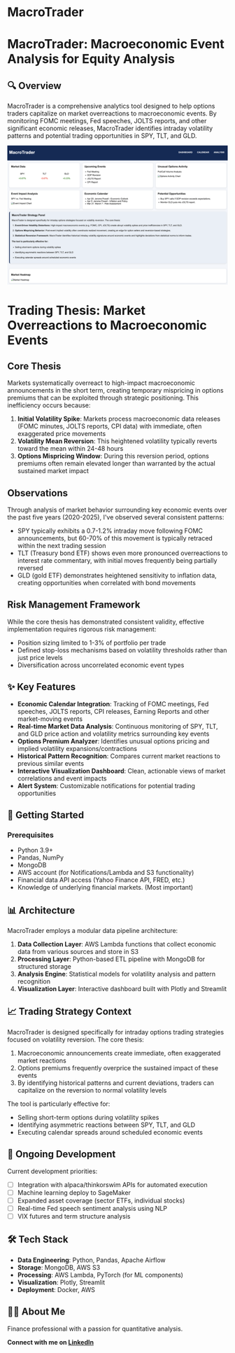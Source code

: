 # MacroTrader

# MacroTrader: Macroeconomic Event Analysis for Equity Analysis

## 🔍 Overview

MacroTrader is a comprehensive analytics tool designed to help options traders capitalize on market overreactions to macroeconomic events. By monitoring FOMC meetings, Fed speeches, JOLTS reports, and other significant economic releases, MacroTrader identifies intraday volatility patterns and potential trading opportunities in SPY, TLT, and GLD.

<p align="center">
  <img src="/images/macro.png" alt="MarketPulse Dashboard" width="750">
</p>

# Trading Thesis: Market Overreactions to Macroeconomic Events

## Core Thesis

Markets systematically overreact to high-impact macroeconomic announcements in the short term, creating temporary mispricing in options premiums that can be exploited through strategic positioning. This inefficiency occurs because:

1. **Initial Volatility Spike**: Markets process macroeconomic data releases (FOMC minutes, JOLTS reports, CPI data) with immediate, often exaggerated price movements
2. **Volatility Mean Reversion**: This heightened volatility typically reverts toward the mean within 24-48 hours
3. **Options Mispricing Window**: During this reversion period, options premiums often remain elevated longer than warranted by the actual sustained market impact

## Observations

Through analysis of market behavior surrounding key economic events over the past five years (2020-2025), I've observed several consistent patterns:

- SPY typically exhibits a 0.7-1.2% intraday move following FOMC announcements, but 60-70% of this movement is typically retraced within the next trading session
- TLT (Treasury bond ETF) shows even more pronounced overreactions to interest rate commentary, with initial moves frequently being partially reversed
- GLD (gold ETF) demonstrates heightened sensitivity to inflation data, creating opportunities when correlated with bond movements

## Risk Management Framework

While the core thesis has demonstrated consistent validity, effective implementation requires rigorous risk management:

- Position sizing limited to 1-3% of portfolio per trade
- Defined stop-loss mechanisms based on volatility thresholds rather than just price levels
- Diversification across uncorrelated economic event types

## ✨ Key Features

- **Economic Calendar Integration**: Tracking of FOMC meetings, Fed speeches, JOLTS reports, CPI releases, Earning Reports and other market-moving events
- **Real-time Market Data Analysis**: Continuous monitoring of SPY, TLT, and GLD price action and volatility metrics surrounding key events
- **Options Premium Analyzer**: Identifies unusual options pricing and implied volatility expansions/contractions
- **Historical Pattern Recognition**: Compares current market reactions to previous similar events
- **Interactive Visualization Dashboard**: Clean, actionable views of market correlations and event impacts
- **Alert System**: Customizable notifications for potential trading opportunities

## 🚀 Getting Started

### Prerequisites

- Python 3.9+
- Pandas, NumPy
- MongoDB
- AWS account (for Notifications/Lambda and S3 functionality)
- Financial data API access (Yahoo Finance API, FRED, etc.)
- Knowledge of underlying financial markets. (Most important)

## 📊 Architecture

MacroTrader employs a modular data pipeline architecture:

1. **Data Collection Layer**: AWS Lambda functions that collect economic data from various sources and store in S3
2. **Processing Layer**: Python-based ETL pipeline with MongoDB for structured storage
3. **Analysis Engine**: Statistical models for volatility analysis and pattern recognition
4. **Visualization Layer**: Interactive dashboard built with Plotly and Streamlit

## 📈 Trading Strategy Context

MacroTrader is designed specifically for intraday options trading strategies focused on volatility reversion. The core thesis:

1. Macroeconomic announcements create immediate, often exaggerated market reactions
2. Options premiums frequently overprice the sustained impact of these events
3. By identifying historical patterns and current deviations, traders can capitalize on the reversion to normal volatility levels

The tool is particularly effective for:
- Selling short-term options during volatility spikes
- Identifying asymmetric reactions between SPY, TLT, and GLD
- Executing calendar spreads around scheduled economic events

## 🔄 Ongoing Development

Current development priorities:
- [ ] Integration with alpaca/thinkorswim APIs for automated execution
- [ ] Machine learning deploy to SageMaker
- [ ] Expanded asset coverage (sector ETFs, individual stocks)
- [ ] Real-time Fed speech sentiment analysis using NLP
- [ ] VIX futures and term structure analysis

## 🛠️ Tech Stack

- **Data Engineering**: Python, Pandas, Apache Airflow
- **Storage**: MongoDB, AWS S3
- **Processing**: AWS Lambda, PyTorch (for ML components)
- **Visualization**: Plotly, Streamlit
- **Deployment**: Docker, AWS

## 🙋‍♂️ About Me

Finance professional with a passion for quantitative analysis.

**Connect with me on [LinkedIn](https://www.linkedin.com/in/jefferywilliams4)**
